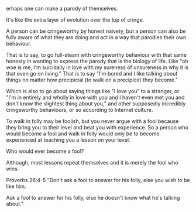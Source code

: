 erhaps one can make a parody of themselves.

It's like the extra layer of evolution over the top of cringe.

A person can be cringeworthy by honest naivety, but a person can also be fully aware of what they are doing and act in a way that parodies their own behaviour.

That is to say, to go full-steam with cringeworthy behaviour with that same honesty in wanting to express the parody that is the biology of life. Like "oh woe is me, I'm suicidally in love with my sureness of unsureness in why it is that even go on living." That is to say "I'm bored and I like talking about things no matter how precipicial (to walk on a precipice) they become."

Which is also to go about saying things like "I love you" to a stranger, or "I'm in entirely and wholly in love with you and I haven't even met you and don't know the slightest thing about you," and other supposedly incredibly cringeworthy behaviours, or so according to Internet culture.

To walk in folly may be foolish, but you never argue with a fool because they bring you to their level and beat you with experience. So a person who would become a fool and walk in folly would only be to become experienced at teaching you a lesson on your level.

Who would ever become a fool?

Although, most lessons repeat themselves and it is merely the fool who wins.

Proverbs 26:4-5
"Don't ask a fool to answer for his folly, else you wish to be like him.

Ask a fool to answer for his folly, else he doesn't know what he's talking about."